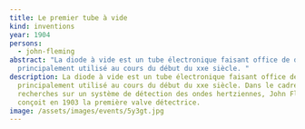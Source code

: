 ```yaml
---
title: Le premier tube à vide
kind: inventions
year: 1904
persons:
  - john-fleming
abstract: "La diode à vide est un tube électronique faisant office de diode et
  principalement utilisé au cours du début du xxe siècle. "
description: La diode à vide est un tube électronique faisant office de diode et
  principalement utilisé au cours du début du xxe siècle. Dans le cadre de
  recherches sur un système de détection des ondes hertziennes, John Fleming
  conçoit en 1903 la première valve détectrice.
image: /assets/images/events/5y3gt.jpg
---
```

